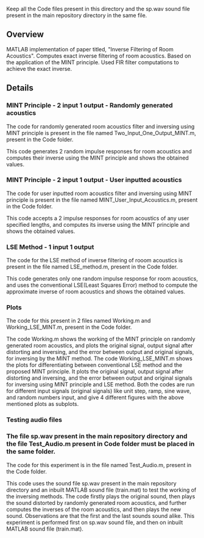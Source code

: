 Keep all the Code files present in this directory and the sp.wav sound file present in the main repository directory in the same file.

## Overview
MATLAB implementation of paper titled, "Inverse Filtering of Room Acoustics". Computes exact inverse filtering of room acoustics. Based on the application of the MINT principle. Used FIR filter computations to achieve the exact inverse.

## Details
### MINT Principle - 2 input 1 output - Randomly generated acoustics

The code for randomly generated room acoustics filter and inversing using MINT principle is present in the file named Two_Input_One_Output_MINT.m, present in the Code folder.

This code generates 2 random impulse responses for room acoustics and computes their inverse using the MINT principle and shows the obtained values.

### MINT Principle - 2 input 1 output - User inputted acoustics

The code for user inputted room acoustics filter and inversing using MINT principle is present in the file named MINT_User_Input_Acoustics.m, present in the Code folder.

This code accepts a 2 impulse responses for room acoustics of any user specified lengths, and computes its inverse using the MINT principle and shows the obtained values.

### LSE Method - 1 input 1 output

The code for the LSE method of inverse filtering of rooom acoustics is present in the file named LSE_method.m, present in the Code folder.

This code generates only one random impulse response for room acoustics, and uses the conventional LSE(Least Squares Error) method to compute the approximate inverse of room 
acoustics and shows the obtained values.

### Plots

The code for this present in 2 files named Working.m and Working_LSE_MINT.m, present in the Code folder.

The code Working.m shows the working of the MINT principle on randomly generated room acoustics, and plots the original signal, output signal after distorting and inversing, and 
the error between output and original signals, for inversing by the MINT method. The code Working_LSE_MINT.m shows the plots for differentiating between conventional LSE method and the proposed MINT principle. It plots the original signal, output signal after distorting and inversing, and the error between output and original signals for inversing using MINT principle and LSE method. Both the codes are run for different input signals (original signals) like unit step, ramp, sine wave, and random numbers input, and give 4 different figures with the above mentioned plots as subplots.

### Testing audio files

### The file sp.wav present in the main repository directory and the file Test_Audio.m present in Code folder must be placed in the same folder.
The code for this experiment is in the file named Test_Audio.m, present in the Code folder.

This code uses the sound file sp.wav present in the main repository directory and an inbuilt MATLAB sound file (train.mat) to test the working of the inversing methods. The code 
firstly plays the original sound, then plays the sound distorted by randomly generated room acoustics, and further computes the inverses of the room acoustics, and then plays the new sound. Observations are that the first and the last sounds sound alike. This experiment is performed first on sp.wav sound file, and then on inbuilt MATLAB sound file 
(train.mat).

